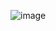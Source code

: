 ![image](https://github.com/ganachan/emory-research-assistant/assets/70560170/5b8f682c-f28a-4b60-bdbb-f60f8f63e141)
